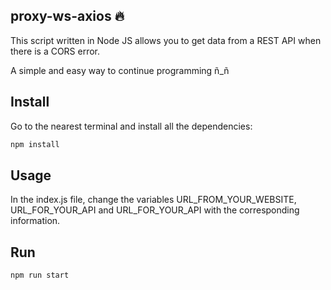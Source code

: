 ## proxy-ws-axios 🔥

This script written in Node JS allows you to get data from a REST API when there is a CORS error.

A simple and easy way to continue programming ñ_ñ

## Install

Go to the nearest terminal and install all the dependencies:

```bash
npm install
```

## Usage

In the index.js file, change the variables URL_FROM_YOUR_WEBSITE, URL_FOR_YOUR_API and URL_FOR_YOUR_API with the corresponding information.

## Run

```bash
npm run start
```
